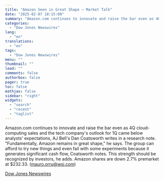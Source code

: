 ```yaml
---
title: "Amazon Seen in Great Shape — Market Talk"
date: "2025-02-07 18:15:00"
summary: "Amazon.com continues to innovate and raise the bar even as 4Q cloud-computing sales and the tech company's outlook for 1Q came below analysts' expectations, AJ Bell's Dan Coatsworth writes in a research note. \"Fundamentally, Amazon remains in great shape,\" he says. The group can afford to try new things and..."
categories:
  - "Dow Jones Newswires"
lang:
  - "en"
translations:
  - "en"
tags:
  - "Dow Jones Newswires"
menu: ""
thumbnail: ""
lead: ""
comments: false
authorbox: false
pager: true
toc: false
mathjax: false
sidebar: "right"
widgets:
  - "search"
  - "recent"
  - "taglist"
---
```


Amazon.com continues to innovate and raise the bar even as 4Q cloud-computing sales and the tech company's outlook for 1Q came below analysts' expectations, AJ Bell's Dan Coatsworth writes in a research note. "Fundamentally, Amazon remains in great shape," he says. The group can afford to try new things and even fail with some experiments because it generates significant cash flow, Coatsworth notes. This strength should be recognized by investors, he adds. Amazon shares are down 2.7% premarket at $232.33. (mauro.orru@wsj.com)

[Dow Jones Newswires](https://www.tradingview.com/news/DJN_DN20250207004010:0/)
